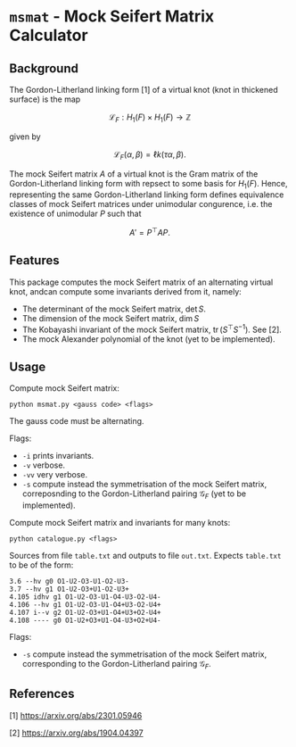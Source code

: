 # `msmat` - Mock Seifert Matrix Calculator

## Background

The Gordon-Litherland linking form [1] of a virtual knot (knot in thickened surface) is the map
```math
\mathscr{L}_F: H_1(F) \times H_1(F) \longrightarrow \mathbb{Z}
```
given by
```math
\mathscr{L}_F(\alpha, \beta) = \ell k(\tau \alpha, \beta).
```

The mock Seifert matrix $A$ of a virtual knot is the Gram matrix of the Gordon-Litherland linking form with repsect to some basis for $H_1(F)$. Hence, representing the same Gordon-Litherland linking form defines equivalence classes of mock Seifert matrices under unimodular congurence, i.e. the existence of unimodular $P$ such that
```math
A' = P^\top A P.
```

## Features

This package computes the mock Seifert matrix of an alternating virtual knot, andcan compute some invariants derived from it, namely:

- The determinant of the mock Seifert matrix, $\operatorname{det} S$.
- The dimension of the mock Seifert matrix, $\operatorname{dim} S$
- The Kobayashi invariant of the mock Seifert matrix, $\operatorname{tr}(S^\top S^{-1})$. See [2].
- The mock Alexander polynomial of the knot (yet to be implemented).

## Usage
Compute mock Seifert matrix:

`python msmat.py <gauss code> <flags>`

The gauss code must be alternating.

Flags:
- `-i` prints invariants.
- `-v` verbose.
- `-vv` very verbose.
- `-s` compute instead the symmetrisation of the mock Seifert matrix, correposnding to the Gordon-Litherland pairing $\mathscr{G}_F$ (yet to be implemented).

Compute mock Seifert matrix and invariants for many knots:

`python catalogue.py <flags>`

Sources from file `table.txt` and outputs to file `out.txt`. Expects `table.txt` to be of the form:
```
3.6 --hv g0 O1-U2-O3-U1-O2-U3-
3.7 --hv g1 O1-U2-O3+U1-O2-U3+
4.105 idhv g1 O1-U2-O3-U1-O4-U3-O2-U4-
4.106 --hv g1 O1-U2-O3-U1-O4+U3-O2-U4+
4.107 i--v g2 O1-U2-O3+U1-O4+U3+O2-U4+
4.108 ---- g0 O1-U2+O3+U1-O4-U3+O2+U4-
```

Flags:
- `-s` compute instead the symmetrisation of the mock Seifert matrix, corresponding to the Gordon-Litherland pairing $\mathscr{G}_F$.

## References


[1] https://arxiv.org/abs/2301.05946

[2] https://arxiv.org/abs/1904.04397
